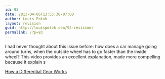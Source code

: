 ```yaml
---
id: 93
date: 2013-04-06T13:55:38-07:00
author: Louis Potok
layout: revision
guid: http://louispotok.com/92-revision/
permalink: /?p=93
---
```

I had never thought about this issue before: how does a car manage going around turns, when the outside wheel has to go faster than the inside wheel? This video provides an excellent explanation, made more compelling because it explain s

[How a Differential Gear Works](http://www.youtube.com/watch?v=F40ZBDAG8-o)
